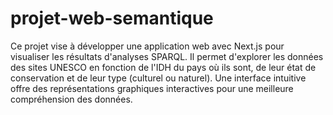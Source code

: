 # projet-web-semantique
Ce projet vise à développer une application web avec Next.js pour visualiser les résultats d'analyses SPARQL. Il permet d'explorer les données des sites UNESCO en fonction de l'IDH du pays où ils sont, de leur état de conservation et de leur type (culturel ou naturel). Une interface intuitive offre des représentations graphiques interactives pour une meilleure compréhension des données.
